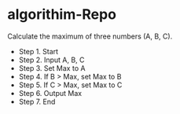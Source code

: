 # algorithim-Repo

Calculate the maximum of three numbers (A, B, C).




- Step 1. Start
- Step 2. Input A, B, C
- Step 3. Set Max to A
- Step 4. If B > Max, set Max to B
- Step 5. If C > Max, set Max to C
- Step 6. Output Max
- Step 7. End




